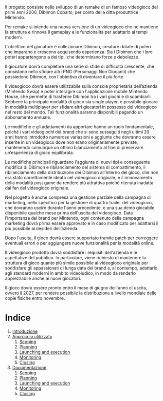 Il progetto consiste nello sviluppo di un remake di un famoso videogioco dei primi anni 2000, Dibimon Cobalto, per conto della ditta produttrice Mintendo.

Per remake si intende una nuova versione di un videogioco che ne mantiene la struttura e rinnova il gameplay e le funzionalità per adattarlo ai tempi moderni.

L’obiettivo del giocatore è collezionare Dibimon, creature dotate di poteri che imparano e crescono acquisendo esperienza. Sia i Dibimon che i loro poteri appartengono a dei tipi, che determinano forze e debolezze.

Il giocatore dovrà completare una serie di sfide di difficoltà crescente, che consistono nello sfidare altri PNG (Personaggi Non Giocanti) che possiedono Dibimon, con l'obiettivo di diventare il più forte.

Il videogioco dovrà essere utilizzabile sulla console proprietaria dell’azienda (Mintendo Swap) e poter interagire con l'applicazione mobile Mintendo House, che permette di trasferire Dibimon tra i vari giochi e di scambiarli. Sebbene la principale modalità di gioco sia single player, è possibile giocare in modalità multiplayer per sfidare altri giocatori in possesso del videogioco nel resto del mondo. Tali funzionalità saranno disponibili pagando un abbonamento annuale.

Le modifiche e gli adattamenti da apportare hanno un ruolo fondamentale, poiché i vari videogiochi del brand che si sono susseguiti negli ultimi 20 anni hanno introdotto numerose variazioni e aggiunte che dovranno essere inserite in un videogioco dove non erano originariamente previste, mantenendo comunque un ottimo bilanciamento al fine di preservare un’esperienza di gioco equilibrata.

Le modifiche principali riguardano l'aggiunta di nuovi tipi e conseguente modifica di Dibimon e ribilanciamento del sistema di combattimento, il ribilanciamento della distribuzione dei Dibimon all'interno del gioco, che non era stato correttamente ideato nel videogioco originale, e il rinnovamento della modalità post game da rendere più attrattiva poiché ritenuta inadatta dai fan del videogioco originale.

Nel progetto è anche compresa una gestione parziale della campagna di marketing, nello specifico per la gestione di quattro trailer del videogioco, che dovranno uscire durante l'anno precedente, e una sua demo giocabile disponibile qualche mese prima dell'uscita del videogioco. Data l’importanza del brand per Mintendo, ogni contenuto della campagna marketing dovrà prima essere approvato e in caso modificato per adattarsi il più possibile ai desideri dell’azienda.

Dopo l'uscita, il gioco dovrà essere supportato tramite patch per correggere eventuali errori o per aggiungere nuove funzionalità per la modalità online.

Il videogioco prodotto dovrà soddisfare i requisiti dell'azienda e le aspettative del pubblico. In particolare, viene richiesto di mantenere la struttura di gioco quanto più simile possibile al videogioco originale per soddisfare gli appassionati di lunga data del brand e, al contempo, adattarlo agli standard moderni in ambito videoludico, in modo da renderlo apprezzabile anche ai nuovi giocatori.

Il gioco dovrà essere pronto entro il mese di giugno dell'anno di uscita, ovvero il 2027, per rendere possibile la distribuzione a livello mondiale delle copie fisiche entro novembre.


# Indice

1. [Introduzione](./introduzione)
2. [Approccio utilizzato](./approccio_menu)
    1. [Scoping](./approccio/scoping)
    1. [Planning](./approccio/planning)
    1. [Launching and execution](./approccio/launching)
    1. [Monitoring](./approccio/monitoring.md)
    1. [Closing](./approccio/closing.md)
3. [Documentazione](./documentazione_menu)
    1. [Scoping](./documentazione/scoping.md)
    2. [Planning](./documentazione/planning.md)
    3. [Launching and execution](./documentazione/launching.md)
    4. [Monitoring](./documentazione/monitoring.md)
    5. [Closing](./documentazione/closing.md)










<!--
1. [Prova](./prova.md)
2. [xy](https://github.com/users/LeonardiLaura/projects/1)
<iframe src="" name="iframe_a" title="Iframe Example"></iframe>
<p><a href="https://www.w3schools.com](https://github.com/users/LeonardiLaura/projects/1" target="iframe_a">W3Schools.com</a></p>

<iframe width="768" height="432" src="https://miro.com/app/live-embed/uXjVND0yN5M=/?oveToViewport=-1144,-1022,2258,2025&embedId=705119363648" frameborder="0" scrolling="no" allow="fullscreen; clipboard-read; clipboard-write" allowfullscreen></iframe>

<iframe width="768" height="432" src="https://github.com/users/LeonardiLaura/projects/1" frameborder="0" scrolling="no" allow="fullscreen; clipboard-read; clipboard-write" allowfullscreen></iframe>
-->
